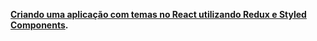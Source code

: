**[Criando uma aplicação com temas no React utilizando Redux e Styled Components](https://medium.com/reactbrasil/criando-uma-aplica%C3%A7%C3%A3o-com-temas-no-react-utilizando-redux-e-styled-component-4bc7cef2b23e).**

